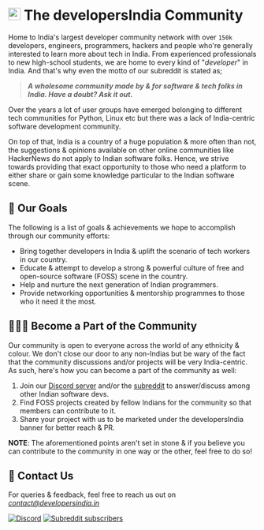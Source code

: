 # <img height="25" src="https://user-images.githubusercontent.com/34342551/149631807-7d1557dc-13a5-4eed-9570-caa7f4d5fd83.gif"> The developersIndia Community

Home to India's largest developer community network with over `150k` developers, engineers, programmers, hackers and people who're generally interested to learn more about tech in India. From experienced professionals to new high-school students, we are home to every kind of "_developer_" in India. And that's why even the motto of our subreddit is stated as;

> _**A wholesome community made by & for software & tech folks in India. Have a doubt? Ask it out.**_

Over the years a lot of user groups have emerged belonging to different tech communities for Python, Linux etc but there was a lack of India-centric software development community.

On top of that, India is a country of a huge population & more often than not, the suggestions & opinions available on other online communities like HackerNews do not apply to Indian software folks. Hence, we strive towards providing that exact opportunity to those who need a platform to either share or gain some knowledge particular to the Indian software scene.

## 🎯 Our Goals

The following is a list of goals & achievements we hope to accomplish through our community efforts:

- Bring together developers in India & uplift the scenario of tech workers in our country.
- Educate & attempt to develop a strong & powerful culture of free and open-source software (FOSS) scene in the country.
- Help and nurture the next generation of Indian programmers.
- Provide networking opportunities & mentorship programmes to those who it need it the most.

## 🧑‍🤝‍🧑 Become a Part of the Community

<!-- Update this section as & when necessary -->
Our community is open to everyone across the world of any ethnicity & colour. We don't close our door to any non-Indias but be wary of the fact that the community discussions and/or projects will be very India-centric. As such, here's how you can become a part of the community as well:

1. Join our [Discord server](https://discord.com/invite/MKXMSNC) and/or the [subreddit](https://www.reddit.com/r/developersIndia) to answer/discuss among other Indian software devs.
2. Find FOSS projects created by fellow Indians for the community so that members can contribute to it.
3. Share your project with us to be marketed under the developersIndia banner for better reach & PR.

**NOTE**: The aforementioned points aren't set in stone & if you believe you can contribute to the community in one way or the other, feel free to do so!

## 📇 Contact Us

For queries & feedback, feel free to reach us out on [_contact@developersindia.in_](mailto:contact@developersindia.in)

<!-- DO NOT REMOVE THESE 2 badges -->
[![Discord](https://img.shields.io/discord/669880381649977354?color=%237289da&label=Discord&logo=Discord)](https://discordapp.com/invite/MKXMSNC)
[![Subreddit subscribers](https://img.shields.io/reddit/subreddit-subscribers/developersIndia?style=social)](https://www.reddit.com/r/developersIndia/)
